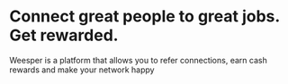 <!DOCTYPE html>
<html>
  <head>
    <meta charset="utf-8">
    <meta name="author" content="Chris Mills">
    <meta name="description" content="La Zone Apprentissage des documents web
    du MDN a pour but de donner aux débutants du Web tout ce qu'ils doivent
    savoir pour commencer le développement de pages webs et d'applications.">
    <meta name="title" content="Weesper - Talent Referral Platform">
    <link rel="shortcut icon" href="favicon.ico" type="image/x-icon">
  </head>
  <body>
    <h1>Connect great people to great jobs. Get rewarded.</h1>
      <p>Weesper is a platform that allows you to refer connections, earn cash rewards and make your network happy</p>
  </body>
</html>
